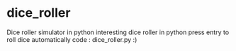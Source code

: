 # dice_roller

Dice roller simulator in python
interesting dice roller in python press entry to roll dice automatically
code : dice_roller.py
:)
